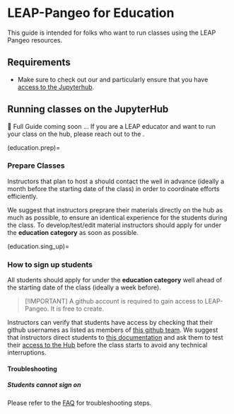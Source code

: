 # LEAP-Pangeo for Education

This guide is intended for folks who want to run classes using the LEAP Pangeo resources.

## Requirements

- Make sure to check out our [](tutorial.getting_started) and particularly ensure that you have [access to the Jupyterhub](hub.access).

## Running classes on the JupyterHub

🚧 Full Guide coming soon ... If you are a LEAP educator and want to run your class on the hub, please reach out to the [](support.data_compute_team).

(education.prep)=

### Prepare Classes

Instructors that plan to host a [](definitions.leap-affiliated-course) should contact the [](support.data_compute_team) well in advance (ideally a month before the starting date of the class) in order to coordinate efforts efficiently.

We suggest that instructors preprare their materials directly on the hub as much as possible, to ensure an identical experience for the students during the class. To develop/test/edit material instructors should apply for [](membership.sign_up) under the **education category** as soon as possible.

(education.sing_up)=

### How to sign up students

All students should apply for [](membership.sign_up) under the **education category** well ahead of the starting date of the class (ideally a week before).

> \[!IMPORTANT\]
> A github account is required to gain access to LEAP-Pangeo. It is free to create.

Instructors can verify that students have access by checking that their github usernames as listed as members of [this github team](https://github.com/orgs/leap-stc/teams/leap-pangeo-base-access). We suggest that instructors direct students to [this documentation](https://leap-stc.github.io/intro.html) and ask them to test their [access to the Hub](hub:server:login) before the class starts to avoid any technical interruptions.

#### Troubleshooting

##### Students cannot sign on

Please refer to the [FAQ](faq.cannot-log-into-hub) for troubleshooting steps.
